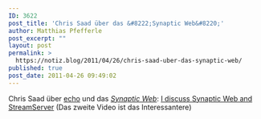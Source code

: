 ```yaml
---
ID: 3622
post_title: 'Chris Saad über das &#8222;Synaptic Web&#8220;'
author: Matthias Pfefferle
post_excerpt: ""
layout: post
permalink: >
  https://notiz.blog/2011/04/26/chris-saad-uber-das-synaptic-web/
published: true
post_date: 2011-04-26 09:49:02
---
```

<!-- wp:paragraph -->
<p>Chris Saad über <a href="http://www.aboutecho.com/">echo</a> und das <em><a href="http://synapticweb.pbworks.com/">Synaptic Web</a></em>: <a href="http://blog.areyoupayingattention.com/2011/04/video-i-discuss-synaptic-web-and-streamserver/">I discuss Synaptic Web and StreamServer</a> (Das zweite Video ist das Interessantere)</p>
<!-- /wp:paragraph -->